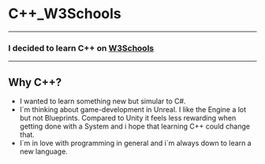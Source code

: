 # C++_W3Schools
<hr />

### I decided to learn C++ on [W3Schools](https://www.w3schools.com)

<hr />

## Why C++?
- I wanted to learn something new but simular to C#.
- I´m thinking about game-development in Unreal. I like the Engine a lot but not Blueprints. Compared to Unity it feels less rewarding when getting done with a System and i hope that learning C++ could change that.
- I´m in love with programming in general and i´m always down to learn a new language.
